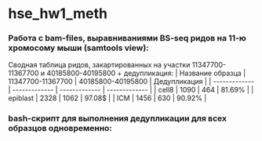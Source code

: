 # hse_hw1_meth

### Работа с bam-files, выравниваниями BS-seq ридов на 11-ю хромосому мыши (samtools view):
Cводная таблица ридов, закартированных на участки 11347700-11367700 и 40185800-40195800 + дедупликация:
| Название образца  | 11347700-11367700 | 40185800-40195800 | Дедупликация |
| ------------- | ------------- | ------------- | ------------- |
| cell8  | 1090  | 464 | 81.69% |
| epiblast  | 2328 | 1062 | 97.08$ |
| ICM  | 1456 | 630 | 90.92% |

### bash-скрипт для выполнения дедупликации для всех образцов одновременно:
